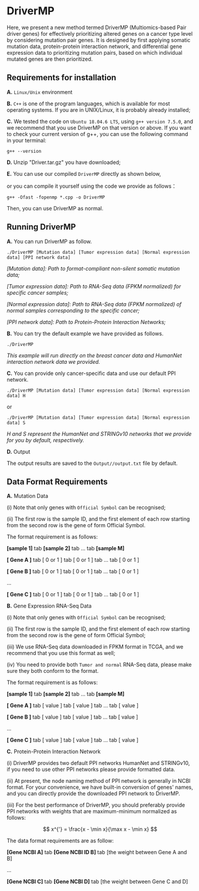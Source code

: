 # DriverMP

Here, we present a new method termed DriverMP (Multiomics-based Pair driver genes) for effectively prioritizing altered genes on a cancer type level by considering mutation pair genes. It is designed by first applying somatic mutation data, protein-protein interaction network, and differential gene expression data to prioritizing mutation pairs, based on which individual mutated genes are then prioritized.

	
## Requirements for installation

**A.** `Linux/Unix` environment


**B.** `C++` is one of the program languages, which is available for most operating systems. If you are in UNIX/Linux, it is probably already installed;


**C.** We tested the code on `Ubuntu 18.04.6 LTS`, using `g++ version 7.5.0`, and we recommend that you use DriverMP on that version or above. If you want to check your current version of g++, you can use the following command in your terminal:


`g++ --version`


**D.** Unzip "Driver.tar.gz" you have downloaded;


**E.** You can use our compiled `DriverMP` directly as shown below, 


or you can compile it yourself using the code we provide as follows：


`g++ -Ofast -fopenmp *.cpp -o DriverMP`


Then, you can use DriverMP as normal.

## Running DriverMP
		
**A.** You can run DriverMP as follow.

`./DriverMP [Mutation data] [Tumor expression data] [Normal expression data] [PPI network data]`


*[Mutation data]: Path to format-compliant non-silent somatic mutation data;*

*[Tumor expression data]: Path to RNA-Seq data (FPKM normalized) for specific cancer samples;*

*[Normal expression data]: Path to RNA-Seq data (FPKM normalized) of normal samples corresponding to the specific cancer;*

*[PPI network data]: Path to Protein-Protein Interaction Networks;*


**B.** You can try the default example we have provided as follows.

`./DriverMP`

*This example will run directly on the breast cancer data and HumanNet interaction network data we provided.*

				
**C.** You can provide only cancer-specific data and use our default PPI network.
				
`./DriverMP [Mutation data] [Tumor expression data] [Normal expression data] H`

or

`./DriverMP [Mutation data] [Tumor expression data] [Normal expression data] S`

*H and S represent the HumanNet and STRINGv10 networks that we provide for you by default, respectively.*
		

**D.** Output

The output results are saved to the `Output//output.txt` file by default.
	
## Data Format Requirements


**A.** Mutation Data

(i) Note that only genes with `Official Symbol` can be recognised;

(ii) The first row is the sample ID, and the first element of each row starting from the second row is the gene of form Official Symbol.

The format requirement is as follows:

**[sample 1]** tab **[sample 2]** tab … tab **[sample M]**

**[  Gene  A ]** tab [ 0 or 1 ] tab [ 0 or 1 ] tab … tab [ 0 or 1 ]

**[  Gene  B ]** tab [ 0 or 1 ] tab [ 0 or 1 ] tab … tab [ 0 or 1 ]

...
	    
**[  Gene  C ]** tab [ 0 or 1 ] tab [ 0 or 1 ] tab … tab [ 0 or 1 ]


**B.** Gene Expression RNA-Seq Data

(i) Note that only genes with `Official Symbol` can be recognised;

(ii) The first row is the sample ID, and the first element of each row starting from the second row is the gene of form Official Symbol;

(iii) We use RNA-Seq data downloaded in FPKM format in TCGA, and we recommend that you use this format as well;

(iv) You need to provide both `Tumor and normal` RNA-Seq data, please make sure they both conform to the format.

The format requirement is as follows:

**[sample 1]** tab **[sample 2]** tab … tab **[sample M]**

**[  Gene  A ]** tab [ value ] tab [ value ] tab … tab [ value ]

**[  Gene  B ]** tab [ value ] tab [ value ] tab … tab [ value ]

...
	    
**[  Gene  C ]** tab [ value ] tab [ value ] tab … tab [ value ]


**C.** Protein-Protein Interaction Network

(i) DriverMP provides two default PPI networks HumanNet and STRINGv10, if you need to use other PPI networks please provide formatted data.

(ii) At present, the node naming method of PPI network is generally in NCBI format. For your convenience, we have built-in conversion of genes' names, and you can directly provide the downloaded PPI network to DriverMP.

(iii) For the best performance of DriverMP, you should preferably provide PPI networks with weights that are maximum-minimum normalized as follows: 

$$
x^{'} = \frac{x - \min x}{\max x - \min x}
$$
		
The data format requirements are as follow: 
			
**[Gene NCBI A]** tab **[Gene NCBI ID B]** tab [the weight between Gene A and B]

...

**[Gene NCBI C]** tab **[Gene NCBI D]** tab [the weight between Gene C and D]
